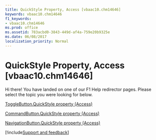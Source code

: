 ```yaml
---
title: QuickStyle Property, Access [vbaac10.chm14646]
keywords: vbaac10.chm14646
f1_keywords:
- vbaac10.chm14646
ms.prod: office
ms.assetid: 783acbd0-3843-449d-af4a-759e20b9325e
ms.date: 06/08/2017
localization_priority: Normal
---
```



# QuickStyle Property, Access [vbaac10.chm14646]

Hi there! You have landed on one of our F1 Help redirector pages. Please select the topic you were looking for below.

[ToggleButton.QuickStyle property (Access)](http://msdn.microsoft.com/library/6dc5a569-8758-86cd-5b2a-693081ef95c5%28Office.15%29.aspx)

[CommandButton.QuickStyle property (Access)](http://msdn.microsoft.com/library/ac5750b0-e4cc-4330-8391-7aaef008973d%28Office.15%29.aspx)

[NavigationButton.QuickStyle property (Access)](http://msdn.microsoft.com/library/a676c9e1-71f7-c93e-dfb4-8ab2c513893a%28Office.15%29.aspx)

[!include[Support and feedback](~/includes/feedback-boilerplate.md)]